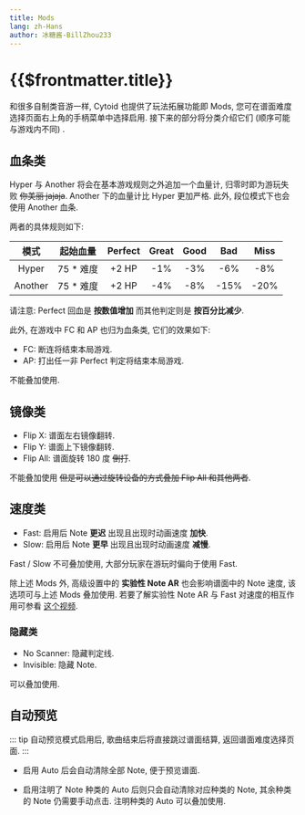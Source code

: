 ```yaml
---
title: Mods
lang: zh-Hans
author: 冰糖酱-BillZhou233
---
```


# {{$frontmatter.title}}

和很多自制类音游一样, Cytoid 也提供了玩法拓展功能即 Mods, 您可在谱面难度选择页面右上角的手柄菜单中选择启用. 接下来的部分将分类介绍它们 (顺序可能与游戏内不同) .

## 血条类

Hyper 与 Another 将会在基本游戏规则之外追加一个血量计, 归零时即为游玩失败 ~~你美丽 jajaja~~. Another 下的血量计比 Hyper 更加严格. 此外, 段位模式下也会使用 Another 血条.

两者的具体规则如下:

|模式|起始血量|Perfect|Great|Good|Bad|Miss|
|:---:|:---:|:---:|:---:|:---:|:---:|:---:|
|Hyper|75 * 难度|+2 HP|-1%|-3%|-6%|-8%|
|Another|75 * 难度|+2 HP|-4%|-8%|-15%|-20%|

请注意: Perfect 回血是 __按数值增加__ 而其他判定则是 __按百分比减少__.

此外, 在游戏中 FC 和 AP 也归为血条类, 它们的效果如下:

- FC: 断连将结束本局游戏.
- AP: 打出任一非 Perfect 判定将结束本局游戏.

不能叠加使用.

## 镜像类

- Flip X: 谱面左右镜像翻转.
- Flip Y: 谱面上下镜像翻转.
- Flip All: 谱面旋转 180 度 ~~倒打~~.

不能叠加使用 ~~但是可以通过旋转设备的方式叠加 Flip All 和其他两者~~.

## 速度类

- Fast: 启用后 Note __更迟__ 出现且出现时动画速度 __加快__.
- Slow: 启用后 Note __更早__ 出现且出现时动画速度 __减慢__.

Fast / Slow 不可叠加使用, 大部分玩家在游玩时偏向于使用 Fast.

除上述 Mods 外, 高级设置中的 __实验性 Note AR__ 也会影响谱面中的 Note 速度, 该选项可与上述 Mods 叠加使用. 若要了解实验性 Note AR 与 Fast 对速度的相互作用可参看 [这个视频](https://www.bilibili.com/video/BV1ua4y1a7qT).

### 隐藏类

- No Scanner: 隐藏判定线.
- Invisible: 隐藏 Note.

可以叠加使用.

## 自动预览

::: tip
自动预览模式启用后, 歌曲结束后将直接跳过谱面结算, 返回谱面难度选择页面.
:::

- 启用 Auto 后会自动清除全部 Note, 便于预览谱面.

- 启用注明了 Note 种类的 Auto 后则只会自动清除对应种类的 Note, 其余种类的 Note 仍需要手动点击. 注明种类的 Auto 可以叠加使用.